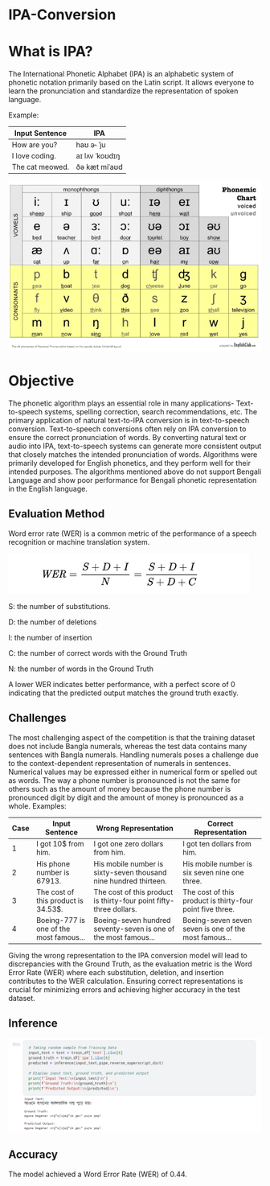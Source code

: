 # IPA-Conversion

# What is IPA?

The International Phonetic Alphabet (IPA) is an alphabetic system of phonetic notation primarily based on the Latin script. It allows everyone to learn the pronunciation and standardize the representation of spoken language. 

Example:

| Input Sentence       |       IPA                    |
|----------------------|------------------------------|
| How are you?         | haʊ ə˞ ˈju                    |
| I love coding.       | aɪ lʌv ˈkoʊdɪŋ               |
| The cat meowed.      | ðə kæt miˈaʊd                |



![IPATable](IPATable.jpg)

# Objective
The phonetic algorithm plays an essential role in many applications- Text-to-speech systems, spelling correction, search recommendations, etc. The primary application of natural text-to-IPA conversion is in text-to-speech conversion. Text-to-speech conversions often rely on IPA conversion to ensure the correct pronunciation of words. By converting natural text or audio into IPA, text-to-speech systems can generate more consistent output that closely matches the intended pronunciation of words. Algorithms were primarily developed for English phonetics, and they perform well for their intended purposes. The algorithms mentioned above do not support Bengali Language and show poor performance for Bengali phonetic representation in the English language. 

## Evaluation Method 
Word error rate (WER) is a common metric of the performance of a speech recognition or machine translation system.

![WER](wer.PNG)


S: the number of substitutions.

D: the number of deletions

I: the number of insertion

C: the number of correct words with the Ground Truth

N: the number of words in the Ground Truth

A lower WER indicates better performance, with a perfect score of 0 indicating that the predicted output matches the ground truth exactly.
## Challenges 
The most challenging aspect of the competition is that the training dataset does not include Bangla numerals, whereas the test data contains many sentences with Bangla numerals. Handling numerals poses a challenge due to the context-dependent representation of numerals in sentences. Numerical values may be expressed either in numerical form or spelled out as words. The way a phone number is pronounced is not
the same for others such as the amount of money because the phone number is pronounced digit by digit and the amount of money is pronounced as a whole. Examples:

| Case | Input Sentence                          | Wrong Representation                               | Correct Representation                          |
|------|-----------------------------------------|----------------------------------------------------|------------------------------------------------|
| 1    | I got 10$ from him.                    | I got one zero dollars from him.                  | I got ten dollars from him.                    |
| 2    | His phone number is 67913.             | His mobile number is sixty-seven thousand nine hundred thirteen. | His mobile number is six seven nine one three. |
| 3    | The cost of this product is 34.53$.   | The cost of this product is thirty-four point fifty-three dollars. | The cost of this product is thirty-four point five three. |
| 4    | Boeing-777 is one of the most famous...| Boeing-seven hundred seventy-seven is one of the most famous... | Boeing-seven seven seven is one of the most famous... |

Giving the wrong representation to the IPA conversion model will lead to discrepancies with the Ground Truth, as the evaluation metric is the Word Error Rate (WER) where each substitution, deletion, and insertion contributes to the WER calculation.  Ensuring correct representations is crucial for minimizing errors and achieving higher accuracy in the test dataset.


## Inference
![Inference](inference.PNG)

## Accuracy

The model achieved a Word Error Rate (WER) of 0.44.
